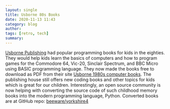 ```yaml
---
layout: single
title: Usborne 80s Books 
date: 2020-11-13 11:43
category: blog 
author: 
tags: [retro, tech]
summary: 
---
```


[Usborne Publishing](https://usborne.com/us/) had popular programming books for kids in the eighties. They would help kids learn the basics of computers and how to program games for the Commodore 64, Vic-20, Sinclair Spectrum, and BBC Micro using BASIC programming language. They now made the books free to download as PDF from their site [Usborne 1980s computer books](https://usborne.com/gb/books/computer-and-coding-books). The publishing house still offers new coding books and other topics for kids which is great for our children. Interestingly, an open source community is now helping with converting the source code of such childhood memory books into the modern programming language, Python. Converted books are at GitHub repo: [beeware/yorkshire4](https://github.com/beeware/yorkshire4)